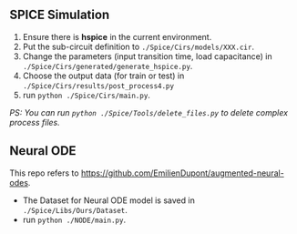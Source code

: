## SPICE Simulation

1. Ensure there is **hspice** in the current environment.
2. Put the sub-circuit definition to `./Spice/Cirs/models/XXX.cir`.
3. Change the parameters (input transition time, load capacitance) in `./Spice/Cirs/generated/generate_hspice.py`.
4. Choose the output data (for train or test) in `./Spice/Cirs/results/post_process4.py`
5. run `python ./Spice/Cirs/main.py`.

*PS: You can run `python ./Spice/Tools/delete_files.py` to delete complex process files.*

## Neural ODE

This repo refers to https://github.com/EmilienDupont/augmented-neural-odes.

* The Dataset for Neural ODE model is saved in `./Spice/Libs/Ours/Dataset`.
* run `python ./NODE/main.py`.
